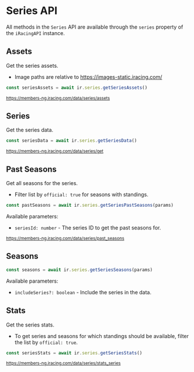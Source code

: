 # Series API

All methods in the `Series` API are available through the `series` property of the `iRacingAPI` instance.

## Assets

Get the series assets.

- Image paths are relative to https://images-static.iracing.com/

```ts
const seriesAssets = await ir.series.getSeriesAssets()
```

<sub>https://members-ng.iracing.com/data/series/assets</sub>

## Series

Get the series data.

```ts
const seriesData = await ir.series.getSeriesData()
```

<sub>https://members-ng.iracing.com/data/series/get</sub>

## Past Seasons

Get all seasons for the series.

- Filter list by `official: true` for seasons with standings.

```ts
const pastSeasons = await ir.series.getSeriesPastSeasons(params)
```

Available parameters:

- `seriesId: number` - The series ID to get the past seasons for.

<sub>https://members-ng.iracing.com/data/series/past_seasons</sub>

## Seasons

```ts
const seasons = await ir.series.getSeriesSeasons(params)
```

Available parameters:

- `includeSeries?: boolean` - Include the series in the data.

## Stats

Get the series stats.

- To get series and seasons for which standings should be available, filter the list by `official: true`.

```ts
const seriesStats = await ir.series.getSeriesStats()
```

<sub>https://members-ng.iracing.com/data/series/stats_series</sub>

